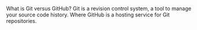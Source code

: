 What is Git versus GitHub? Git is a revision control system, a tool to manage your source code history. Where GitHub is a hosting service for Git repositories.
